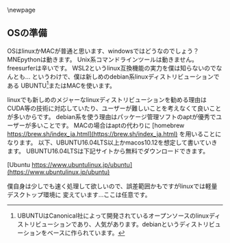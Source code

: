 
\newpage
## OSの準備
OSはlinuxかMACが普通と思います、windowsではどうなのでしょう？MNEpythonは動きます。
Unix系コマンドラインツールは動きません。freesurferは辛いです。
WSL2というlinux互換機能の実力を僕は知らないのでなんとも…
というわけで、僕は新しめのdebian系linuxディストリビューションである
UBUNTU[^ubuntu]またはMACを使います。

[^ubuntu]:UBUNTUはCanonical社によって開発されているオープンソースのlinuxディストリビューションであり、人気があります。debianというディストリビューションをベースに作られています。

linuxでも新しめのメジャーなlinuxディストリビューションを勧める理由は
CUDA等の技術に対応していたり、ユーザーが難しいことを考えなくて良いことが多いからです。
debian系を使う理由はパッケージ管理ソフトのaptが優秀でユーザーが多いことです。
MACの場合はaptの代わりに [homebrew https://brew.sh/index_ja.html](https://brew.sh/index_ja.html) を用いることになります。
以下、UBUNTU16.04LTS以上かmacos10.12を想定して書いていきます。
UBUNTU16.04LTSは下記サイトから無料でダウンロードできます。

[Ubuntu https://www.ubuntulinux.jp/ubuntu](https://www.ubuntulinux.jp/ubuntu)

僕自身は少しでも速く処理して欲しいので、誤差範囲かもですがlinuxでは軽量デスクトップ環境に
変えています…ここは任意です。
